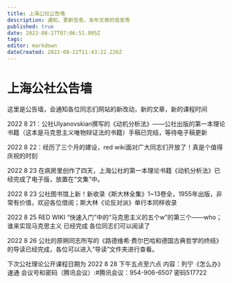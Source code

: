 ```yaml
---
title: 上海公社公告墙
description: 通知，更新信息，发布文章的信息等
published: true
date: 2022-08-27T07:06:51.095Z
tags: 
editor: markdown
dateCreated: 2022-08-22T11:43:22.226Z
---
```


# 上海公社公告墙
这里是公告墙，会通知各位同志们网站的新改动，新的文章，新的课程时间

2022 8 21：公社Ulyanovskian撰写的《动机分析法》——公社出版的第一本理论书籍（这本是马克思主义唯物辩证法的书籍）手稿已完结，等待电子稿更新

2022 8 22：经历了三个月的建设，red wiki面对广大同志们开放了！真是个值得庆祝的时刻

2022 8 23 在病房里创作了四天，上海公社的第一本理论书籍《动机分析法》已经完成了电子版，放置在“文集”中。

2022 8 23 公社图书馆上新！新收录《斯大林全集》1~13卷全，1955年出版，非常有价值，欢迎各位借阅；斯大林《论反对派》单行本同样收录

2022 8 25 RED WIKI “快速入门”中的“马克思主义的五个w”的第三个——who；谁来实现马克思主义 已经完成 各位同志们可以阅读了

2022 8 26 公社的原朔同志所写的《路德维希·费尔巴哈和德国古典哲学的终结》的导读已经完成，各位可以进入“导读”文件夹进行查看。

下次公社理论公开课程日期为 2022 8 28 下午五点至六点 内容：列宁《怎么办》速通 会议号和密码（腾讯会议）:#腾讯会议：954-906-6507 密码517722